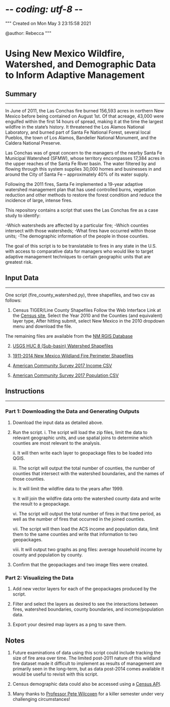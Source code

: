 # -*- coding: utf-8 -*-
"""
Created on Mon May  3 23:15:58 2021

@author: Rebecca
"""

# Using New Mexico Wildfire, Watershed, and Demographic Data to Inform Adaptive Management 

## Summary
------
In June of 2011, the Las Conchas fire burned 156,593 acres in northern New Mexico before being contained on August 1st. Of that acreage, 43,000 were engulfed within the first 14 hours of spread, making it at the time the largest wildfire in the state’s history. It threatened the Los Alamos National Laboratory, and burned part of Santa Fe National Forest, several local Pueblos, the town of Los Alamos, Bandelier National Monument, and the Caldera National Preserve. 

Las Conchas was of great concern to the managers of the nearby Santa Fe Municipal Watershed (SFMW), whose territory encompasses 17,384 acres in the upper reaches of the Santa Fe River basin. The water filtered by and flowing through this system supplies 30,000 homes and businesses in and around the City of Santa Fe – approximately 40% of its water supply. 

Following the 2011 fires, Santa Fe implemented a 19-year adaptive watershed management plan that has used controlled burns, vegetation reduction and other methods to restore the forest condition and reduce the incidence of large, intense fires. 

This repository contains a script that uses the Las Conchas fire as a case study to identify: 
 
-Which watersheds are affected by a particular fire; 
-Which counties intersect with those watersheds; 
-What fires have occurred within those units; 
-The demographic information of the people in those counties. 

The goal of this script is to be translatable to fires in any state in the U.S. with access to comparative data for managers who would like to target adaptive management techniques to certain geographic units that are greatest risk. 

## Input Data 
------
One script (fire_county_watershed.py), three shapefiles, and two csv as follows:

1. Census TIGER/Line County Shapefiles
    Follow the Web Interface Link at the [Census site](https://www.census.gov/geographies/mapping-files/time-series/geo/tiger-line-file.html),
    Select the Year 2010 and the Counties (and equivalent) layer type,
    After hitting submit, select New Mexico in the 2010 dropdown menu and download the file.
    
The remaining files are available from the [NM RGIS Database](https://rgis.unm.edu/rgis6/)    

2. [USGS HUC 8 (Sub-basin) Watershed Shapefiles](https://rgis.unm.edu/rgis6/dataset.html?uuid=cae16e7f-c3d1-4264-b14b-f1c6db755a88)
            
3. [1911-2014 New Mexico Wildland Fire Perimeter Shapefiles](https://rgis.unm.edu/rgis6/dataset.html?uuid=29b84830-1fd2-44dd-a8f7-1b824dee2797)

4. [American Community Survey 2017 Income CSV](https://rgis.unm.edu/rgis6/dataset.html?uuid=f82f2633-574f-4e5f-99dc-603db9849887)

5. [American Community Survey 2017 Population CSV](https://rgis.unm.edu/rgis6/dataset.html?uuid=cd10009e-a79f-4de5-a12c-87bb5b499e9f)


## Instructions
------
### Part 1: Downloading the Data and Generating Outputs 

1. Download the input data as detailed above.

2. Run the script.
    i. The script will load the zip files, limit the data to relevant geographic units, and use spatial joins to determine which counties are most relevant to the analysis. 
    
    ii. It will then write each layer to geopackage files to be loaded into QGIS. 
    
    iii. The script will output the total number of counties, the number of counties that intersect with the watershed boundaries, and the names of those counties. 
    
    iv. It will limit the wildfire data to the years after 1999. 
    
    v. It will join the wildfire data onto the watershed county data and write the result to a geopackage. 
    
    vi. The script will output the total number of fires in that time period, as well as the number of fires that occurred in the joined counties. 
    
    vii. The script will then load the ACS income and population data, limit them to the same counties and write that information to two geopackages. 
    
    viii. It will output two graphs as png files: average household income by county and population by county. 

3. Confirm that the geopackages and two image files were created. 

### Part 2: Visualizing the Data 

1. Add new vector layers for each of the geopackages produced by the script. 

2. Filter and select the layers as desired to see the interactions between fires, watershed boundaries, county boundaries, and income/population data. 

3. Export your desired map layers as a png to save them. 

## Notes

1. Future examinations of data using this script could include tracking the size of fire area over time. The limited post-2011 nature of this wildland fire dataset made it difficult to implement as results of management are primarily seen in the long-term, but as data post-2014 comes available it would be useful to revisit with this script. 

2. Census demographic data could also be accessed using a [Census API](https://api.census.gov/data/key_signup.html).

3. Many thanks to [Professor Pete Wilcoxen](https://www.maxwell.syr.edu/wilcoxen/) for a killer semester under very challenging circumstances! 